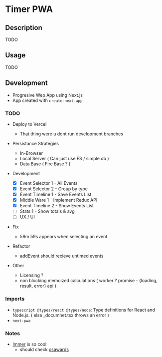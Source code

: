 # Timer PWA

## Description

TODO

## Usage

TODO

## Development

- Progresive Wep App using Next.js
- App created with `create-next-app`

### TODO

- Deploy to Vercel

  - That thing were u dont run development branches

- Persistance Strategies

  - In-Browser
  - Local Server ( Can just use FS / simple db )
  - Data Base ( Fire Base ? )

- Development

  - [x] Event Selector 1 - All Events
  - [x] Event Selector 2 - Group by type
  - [x] Event Timeline 1 - Save Events List
  - [x] Middle Ware 1 - Implement Redux API
  - [x] Event Timeline 2 - Show Events List
  - [ ] Stats 1 - Show totals & avg
  - [ ] UX / UI

- Fix

  - 59m 59s appears when selecting an event

- Refactor

  - addEvent should recieve untimed events

- Other
  - Licensing ?
  - non blocking memoized calculations ( worker ? promise - {loading, result, error} api )

### Imports

- `typescript @types/react @types/node`: Type definitions for React and Node.js. ( else \_documnet.tsx throws an error )
- `next-pwa`

### Notes

- [Immer](https://immerjs.github.io/immer/) is so cool
  - should check [osawards](https://osawards.com/)

